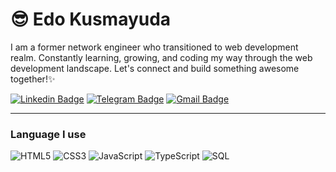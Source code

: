 # :sunglasses: Edo Kusmayuda

I am a former network engineer who transitioned to web development realm. Constantly learning, growing, and coding my way through the web development landscape. Let's connect and build something awesome together!✨

[![Linkedin Badge](https://img.shields.io/badge/-LinkedIn-blue?style=flat-square&logo=Linkedin&logoColor=white&link=https://www.linkedin.com/in/edokusmayuda/)](https://www.linkedin.com/in/edokusmayuda/)
[![Telegram Badge](https://img.shields.io/badge/-Telegram-1ca0f1?style=flat-square&labelColor=1ca0f1&logo=telegram&logoColor=white&link=https://t.me/edokusmayuda)]([https://t.me/luiz740](https://t.me/edokusmayuda))
[![Gmail Badge](https://img.shields.io/badge/-Gmail-c14438?style=flat-square&logo=Gmail&logoColor=white&link=mailto:kusmayuda.edo@gmail.com)](mailto:kusmayuda.edo@gmail.com)

***

### Language I use
![HTML5](https://img.shields.io/badge/-HTML5-000000?style=flat&logo=html5)
![CSS3](https://img.shields.io/badge/CSS3-000000?style=flat&logo=css3)
![JavaScript](https://img.shields.io/badge/-JavaScript-000000?style=flat&logo=javascript)
![TypeScript](https://img.shields.io/badge/-TypeScript-000000?style=flat&logo=typescript)
![SQL](https://img.shields.io/badge/-SQL-000000?style=flat&logo=postgresql)
